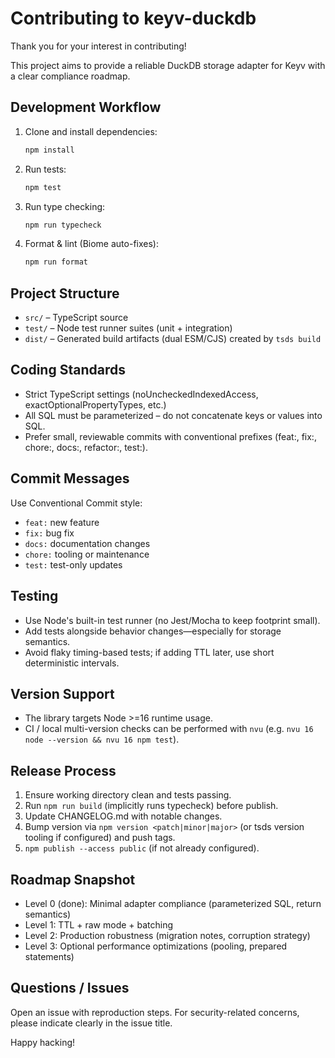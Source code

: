 # Contributing to keyv-duckdb

Thank you for your interest in contributing!

This project aims to provide a reliable DuckDB storage adapter for Keyv with a clear compliance roadmap.

## Development Workflow
1. Clone and install dependencies:
   ```bash
   npm install
   ```
2. Run tests:
   ```bash
   npm test
   ```
3. Run type checking:
   ```bash
   npm run typecheck
   ```
4. Format & lint (Biome auto-fixes):
   ```bash
   npm run format
   ```

## Project Structure
- `src/` – TypeScript source
- `test/` – Node test runner suites (unit + integration)
- `dist/` – Generated build artifacts (dual ESM/CJS) created by `tsds build`

## Coding Standards
- Strict TypeScript settings (noUncheckedIndexedAccess, exactOptionalPropertyTypes, etc.)
- All SQL must be parameterized – do not concatenate keys or values into SQL.
- Prefer small, reviewable commits with conventional prefixes (feat:, fix:, chore:, docs:, refactor:, test:).

## Commit Messages
Use Conventional Commit style:
- `feat:` new feature
- `fix:` bug fix
- `docs:` documentation changes
- `chore:` tooling or maintenance
- `test:` test-only updates

## Testing
- Use Node's built-in test runner (no Jest/Mocha to keep footprint small).
- Add tests alongside behavior changes—especially for storage semantics.
- Avoid flaky timing-based tests; if adding TTL later, use short deterministic intervals.

## Version Support
- The library targets Node >=16 runtime usage.
- CI / local multi-version checks can be performed with `nvu` (e.g. `nvu 16 node --version && nvu 16 npm test`).

## Release Process
1. Ensure working directory clean and tests passing.
2. Run `npm run build` (implicitly runs typecheck) before publish.
3. Update CHANGELOG.md with notable changes.
4. Bump version via `npm version <patch|minor|major>` (or tsds version tooling if configured) and push tags.
5. `npm publish --access public` (if not already configured).

## Roadmap Snapshot
- Level 0 (done): Minimal adapter compliance (parameterized SQL, return semantics)
- Level 1: TTL + raw mode + batching
- Level 2: Production robustness (migration notes, corruption strategy)
- Level 3: Optional performance optimizations (pooling, prepared statements)

## Questions / Issues
Open an issue with reproduction steps. For security-related concerns, please indicate clearly in the issue title.

Happy hacking!

